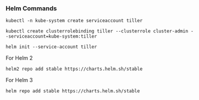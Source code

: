### Helm Commands

```
kubectl -n kube-system create serviceaccount tiller
```

```
kubectl create clusterrolebinding tiller --clusterrole cluster-admin --serviceaccount=kube-system:tiller
```

```
helm init --service-account tiller
```
For Helm 2
```
helm2 repo add stable https://charts.helm.sh/stable
```
For Helm 3
```
helm repo add stable https://charts.helm.sh/stable
```